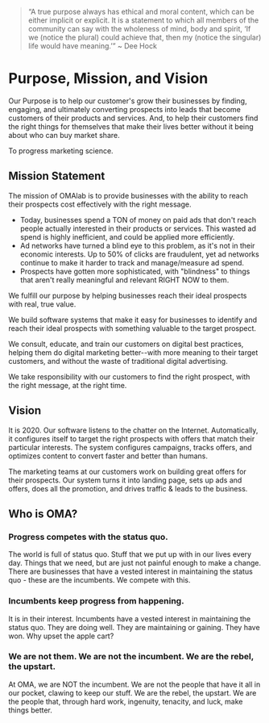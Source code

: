 > “A true purpose always has ethical and moral content, which can be either implicit or explicit. It is a statement to which all members of the community can say with the wholeness of mind, body and spirit, ‘If we (notice the plural) could achieve that, then my (notice the singular) life would have meaning.’” ~ Dee Hock

# Purpose, Mission, and Vision

Our Purpose is to help our customer's grow their businesses by finding, engaging, and ultimately converting prospects into leads that become customers of their products and services. And, to help their customers find the right things for themselves that make their lives better without it being about who can buy market share.

To progress marketing science.

## Mission Statement

The mission of OMAlab is to provide businesses with the ability to reach their prospects cost effectively with the right message.

* Today, businesses spend a TON of money on paid ads that don't reach people actually interested in their products or services. This wasted ad spend is highly inefficient, and could be applied more efficiently. 
* Ad networks have turned a blind eye to this problem, as it's not in their economic interests. Up to 50% of clicks are fraudulent, yet ad networks continue to make it harder to track and manage/measure ad spend.
* Prospects have gotten more sophisticated, with "blindness" to things that aren't really meaningful and relevant RIGHT NOW to them. 

We fulfill our purpose by helping businesses reach their ideal prospects with real, true value.

We build software systems that make it easy for businesses to identify and reach their ideal prospects with something valuable to the target prospect.

We consult, educate, and train our customers on digital best practices, helping them do digital marketing better--with more meaning to their target customers, and without the waste of traditional digital advertising.

We take responsibility with our customers to find the right prospect, with the right message, at the right time.

## Vision

It is 2020. Our software listens to the chatter on the Internet.  Automatically, it configures itself to target the right prospects with offers that match their particular interests. The system configures campaigns, tracks offers, and optimizes content to convert faster and better than humans.

The marketing teams at our customers work on building great offers for their prospects. Our system turns it into landing page, sets up ads and offers, does all the promotion, and drives traffic & leads to the business.

## Who is OMA?

### Progress competes with the status quo.

The world is full of status quo. Stuff that we put up with in our lives every day. Things that we need, but are just not painful enough to make a change. There are businesses that have a vested interest in maintaining the status quo - these are the incumbents. We compete with this.

### Incumbents keep progress from happening.

It is in their interest. Incumbents have a vested interest in maintaining the status quo. They are doing well. They are maintaining or gaining. They have won. Why upset the apple cart?

### We are not them. We are not the incumbent. We are the rebel, the upstart.

At OMA, we are NOT the incumbent. We are not the people that have it all in our pocket, clawing to keep our stuff. We are the rebel, the upstart. We are the people that, through hard work, ingenuity, tenacity, and luck, make things better.

## 

